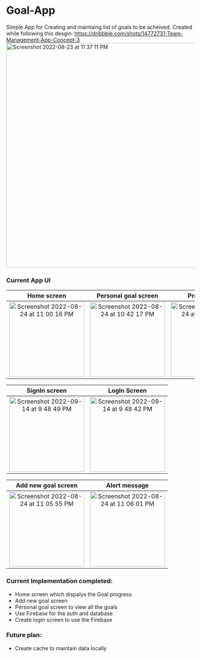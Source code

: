 # Goal-App
Simple App for Creating and maintaing list of goals to be acheived. Created while following this desgin: https://dribbble.com/shots/14772731-Team-Management-App-Concept-3
<img width="600" alt="Screenshot 2022-08-23 at 11 37 11 PM" src="https://user-images.githubusercontent.com/38658113/186232476-b23621c1-f398-4f37-b55f-94ad727ef589.png">

### Current App UI

 Home screen           |  Personal goal screen |   Profile screen |  
:-------------------------:|:-------------------------:|:-------------------------:
<img width="200" alt="Screenshot 2022-08-24 at 11 00 16 PM" src="https://user-images.githubusercontent.com/38658113/194908871-c151c436-aeca-4651-8a46-4d2f0272b29e.png"> | <img width="200" alt="Screenshot 2022-08-24 at 10 42 17 PM" src="https://user-images.githubusercontent.com/38658113/194908660-5c6ec830-271d-487a-a5e7-4eda6905917b.png"> | <img width="200" alt="Screenshot 2022-08-24 at 11 06 01 PM" src="https://user-images.githubusercontent.com/38658113/194907334-b4f6ae24-4f85-4dd4-9e4c-7ca0e0f01070.png">  |

SignIn screen   | LogIn Screen        |
:-------------------------:|:------------------:
<img width="200" alt="Screenshot 2022-09-14 at 9 48 49 PM" src="https://user-images.githubusercontent.com/38658113/190208881-2b2e0a16-f942-41db-bebf-03ce59414a5b.png"> | <img width="200" alt="Screenshot 2022-09-14 at 9 48 42 PM" src="https://user-images.githubusercontent.com/38658113/190208857-ca712eae-7132-4d75-a76c-11096bd271de.png"> |

Add new goal screen    |  Alert message    |
:-------------------------:|:-----------------:
<img width="200" alt="Screenshot 2022-08-24 at 11 05 55 PM" src="https://user-images.githubusercontent.com/38658113/186486096-6bc9eee7-7799-4e2e-ad0c-7539a248948e.png"> | <img width="200" alt="Screenshot 2022-08-24 at 11 06 01 PM" src="https://user-images.githubusercontent.com/38658113/186486109-9574b95c-0ac4-4d7d-9b16-a8e8197eab88.png"> |

### Current Implementation completed:
- Home screen which dispalys the Goal progress
- Add new goal screen
- Personal goal screen to view all the goals
- Use Firebase for the auth and database
- Create login screen to use the Firebase

### Future plan:
- Create cache to maintain data locally

